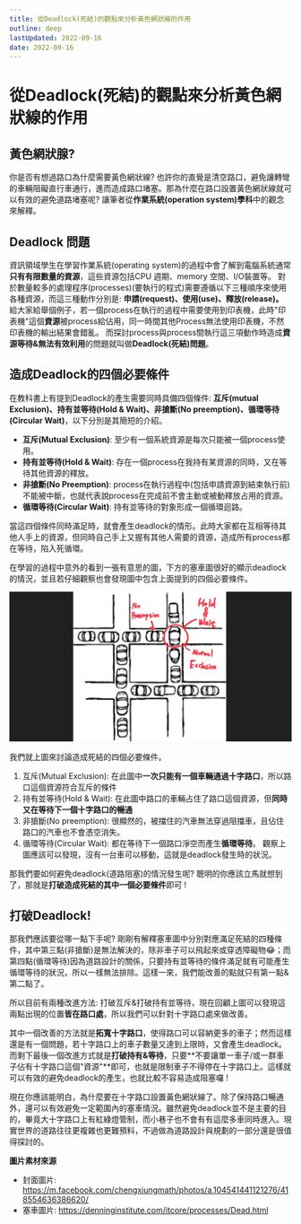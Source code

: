 ```yaml
---
title: 從Deadlock(死結)的觀點來分析黃色網狀線的作用
outline: deep
lastUpdated: 2022-09-16
date: 2022-09-16
---
```

# 從Deadlock(死結)的觀點來分析黃色網狀線的作用
## 黃色網狀腺?
你是否有想過路口為什麼需要黃色網狀線? 也許你的直覺是清空路口，避免讓轉彎的車輛阻礙直行車通行，進而造成路口堵塞。那為什麼在路口設置黃色網狀線就可以有效的避免道路堵塞呢? 讓筆者從**作業系統(operation system)學科**中的觀念來解釋。 

## Deadlock 問題
資訊領域學生在學習作業系統(operating system)的過程中會了解到電腦系統通常**只有有限數量的資源**，這些資源包括CPU 週期、memory 空間、I/O裝置等。
對於數量較多的處理程序(processes)(要執行的程式)需要遵循以下三種順序來使用各種資源，而這三種動作分別是: **申請(request)、使用(use)、釋放(release)。**
給大家給舉個例子，若一個process在執行的過程中需要使用到印表機，此時"印表機"這個**資源**被process給佔用，同一時間其他Process無法使用印表機，不然印表機的輸出結果會錯亂。
而探討process與process間執行這三項動作時造成**資源等待&無法有效利用**的問題就叫做**Deadlock(死結)問題**。

## 造成Deadlock的四個必要條件
在教科書上有提到Deadlock的產生需要同時具備四個條件: **互斥(mutual Exclusion)、持有並等待(Hold & Wait)、非搶斷(No preemption)、循環等待(Circular Wait)**，以下分別是其簡短的介紹。

- **互斥(Mutual Exclusion)**: 至少有一個系統資源是每次只能被一個process使用。
- **持有並等待(Hold & Wait)**: 存在一個process在我持有某資源的同時，又在等待其他資源的釋放。
- **非搶斷(No Preemption)**: process在執行過程中(包括申請資源到結束執行前)不能被中斷，也就代表說process在完成前不會主動或被動釋放占用的資源。
- **循環等待(Circular Wait)**: 持有並等待的對象形成一個循環迴路。

當這四個條件同時滿足時，就會產生deadlock的情形。此時大家都在互相等待其他人手上的資源，但同時自己手上又握有其他人需要的資源，造成所有process都在等待，陷入死循環。

在學習的過程中意外的看到一張有意思的圖，下方的塞車圖很好的顯示deadlock的情況，並且若仔細觀察也會發現圖中包含上面提到的四個必要條件。


![環狀塞車圖](./img/deadlock2.jpg)

我們就上圖來討論造成死結的四個必要條件。
1. 互斥(Mutual Exclusion): 在此圖中**一次只能有一個車輛通過十字路口**，所以路口這個資源符合互斥的條件
2. 持有並等待(Hold & Wait): 在此圖中路口的車輛占住了路口這個資源，但**同時又在等待下一個十字路口的暢通**
3. 非搶斷(No preemption): 很顯然的，被擋住的汽車無法穿過阻擋車，且佔住路口的汽車也不會憑空消失。
4. 循環等待(Circular Wait):  都在等待下一個路口淨空而產生**循環等待**。
觀察上圖應該可以發現，沒有一台車可以移動，這就是deadlock發生時的狀況。

那我們要如何避免deadlock(道路阻塞)的情況發生呢? 聰明的你應該立馬就想到了，那就是**打破造成死結的其中一個必要條件**即可 !

## 打破Deadlock!
那我們應該要從哪一點下手呢? 剛剛有解釋塞車圖中分別對應滿足死結的四種條件，其中第三點(非搶斷)是無法解決的，除非車子可以飛起來或穿透障礙物😂；而第四點(循環等待)因為道路設計的關係，只要持有並等待的條件滿足就有可能產生循環等待的狀況，所以一樣無法排除。這樣一來，我們能改善的點就只有第一點&第二點了。

所以目前有兩種改進方法: 打破互斥&打破持有並等待，現在回顧上圖可以發現這兩點出現的位置**皆在路口處**，所以我們可以針對十字路口處來做改善。

其中一個改善的方法就是**拓寬十字路口**，使得路口可以容納更多的車子；然而這樣還是有一個問題，若十字路口上的車子數量又達到上限時，又會產生deadlock。而剩下最後一個改進方式就是**打破持有&等待**，只要**不要讓單一車子/或一群車子佔有十字路口這個"資源"**即可，也就是限制車子不得停在十字路口上。這樣就可以有效的避免deadlock的產生，也就比較不容易造成阻塞囉 ! 

現在你應該能明白，為什麼要在十字路口設置黃色網狀線了。除了保持路口暢通外，還可以有效避免一定範圍內的塞車情況。雖然避免deadlock並不是主要的目的，畢竟大十字路口上有紅綠燈管制，而小巷子也不會有有這麼多車同時進入。現實世界的道路往往更複雜也更難預料，不過做為道路設計與規劃的一部分還是很值得探討的。


**圖片素材來源**
- 封面圖片: https://m.facebook.com/chengxiungmath/photos/a.104541441121276/418554636386620/
- 塞車圖片: https://denninginstitute.com/itcore/processes/Dead.html